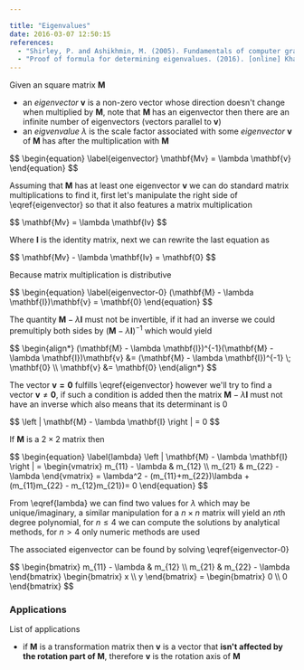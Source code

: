 ```yaml
---

title: "Eigenvalues"
date: 2016-03-07 12:50:15
references:
  - "Shirley, P. and Ashikhmin, M. (2005). Fundamentals of computer graphics. Wellesley, Mass.: AK Peters."
  - "Proof of formula for determining eigenvalues. (2016). [online] Khan Academy. Available at: https://www.khanacademy.org/math/linear-algebra/alternate_bases/eigen_everything/v/linear-algebra-proof-of-formula-for-determining-eigenvalues [Accessed 7 Mar. 2016]."
---
```


Given an square matrix $\mathbf{M}$

- an *eigenvector* $\mathbf{v}$ is a non-zero vector whose direction doesn't change when multiplied by $\mathbf{M}$, note that $\mathbf{M}$ has an eigenvector then there are an infinite number of eigenvectors (vectors parallel to $\mathbf{v}$)
- an *eigvenvalue* $\lambda$ is the scale factor associated with some *eigenvector* $\mathbf{v}$ of $\mathbf{M}$ has after the multiplication with $\mathbf{M}$

<div>$$
\begin{equation} \label{eigenvector}
\mathbf{Mv} = \lambda \mathbf{v}
\end{equation}
$$</div>

Assuming that $\mathbf{M}$ has at least one eigenvector $\mathbf{v}$ we can do standard matrix multiplications to find it, first let's manipulate the right side of \eqref{eigenvector} so that it also features a matrix multiplication

<div>$$
\mathbf{Mv} = \lambda \mathbf{Iv}
$$</div>

Where $\mathbf{I}$ is the identity matrix, next we can rewrite the last equation as

<div>$$
\mathbf{Mv} - \lambda \mathbf{Iv} = \mathbf{0}
$$</div>

Because matrix multiplication is distributive

<div>$$
\begin{equation} \label{eigenvector-0}
(\mathbf{M} - \lambda \mathbf{I})\mathbf{v} = \mathbf{0}
\end{equation}
$$</div>

The quantity $\mathbf{M} - \lambda \mathbf{I}$ must not be invertible, if it had an inverse we could premultiply both sides by $(\mathbf{M} - \lambda \mathbf{I})^{-1}$ which would yield

<div>$$
\begin{align*}
(\mathbf{M} - \lambda \mathbf{I})^{-1}(\mathbf{M} - \lambda \mathbf{I})\mathbf{v} &= (\mathbf{M} - \lambda \mathbf{I})^{-1} \; \mathbf{0} \\
\mathbf{v} &= \mathbf{0}
\end{align*}
$$</div>

The vector $\mathbf{v = 0}$ fulfills \eqref{eigenvector} however we'll try to find a vector $\mathbf{v} \not = \mathbf{0}$, if such a condition is added then the matrix $\mathbf{M} - \lambda \mathbf{I}$ must not have an inverse which also means that its determinant is 0

<div>$$
\left | \mathbf{M} - \lambda \mathbf{I} \right | = 0
$$</div>

If $\mathbf{M}$ is a $2 \times 2$ matrix then

<div>$$
\begin{equation} \label{lambda}
\left | \mathbf{M} - \lambda \mathbf{I} \right | = \begin{vmatrix}
m_{11} - \lambda & m_{12} \\
m_{21} & m_{22} - \lambda
\end{vmatrix} = \lambda^2 - (m_{11}+m_{22})\lambda + (m_{11}m_{22} - m_{12}m_{21})= 0
\end{equation}
$$</div>

From \eqref{lambda} we can find two values for $\lambda$ which may be unique/imaginary, a similar manipulation for a $n \times n$ matrix will yield an $n$th degree polynomial, for $n \leq 4$ we can compute the solutions by analytical methods, for $n > 4$ only numeric methods are used

The associated eigenvector can be found by solving \eqref{eigenvector-0}

<div>$$
\begin{bmatrix}
m_{11} - \lambda & m_{12} \\
m_{21} & m_{22} - \lambda
\end{bmatrix} \begin{bmatrix}
x \\ y
\end{bmatrix} = \begin{bmatrix} 0 \\ 0 \end{bmatrix}
$$</div>

### Applications

List of applications

- if $\mathbf{M}$ is a transformation matrix then $\mathbf{v}$ is a vector that **isn't affected by the rotation part of $\mathbf{M}$**, therefore $\mathbf{v}$ is the rotation axis of $\mathbf{M}$



